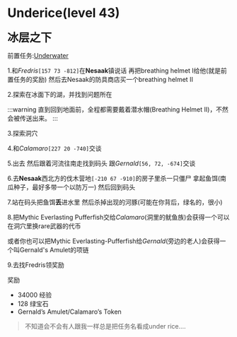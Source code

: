 # Underice(level 43)
<span style="font-size: 25px;">**冰层之下**</span>

前置任务:[Underwater](/WynncraftCNguide/quests/lvl1-10/level%208%20%20-%20Underwater.html)

1.和*Fredris*`[157 73 -812]`在**Nesaak**镇说话 再把breathing helmet I给他(就是前置任务的奖励) 然后去Nesaak的防具商店买一个breathing helmet II

2.探索在冰面下的湖，并找到问题所在

:::warning
直到回到地面前，全程都需要戴着潜水帽(Breathing Helmet II)，不然会被传送出来。
:::

3.探索洞穴

4.和*Calamaro*`[227 20 -740]`交谈

5.出去 然后跟着河流往南走找到码头 跟*Gernald*`[56, 72, -674]`交谈

6.去**Nesaak**西北方的伐木营地`[-210 67 -910]`的房子里杀一只僵尸 拿起鱼饵(南瓜种子，最好多带一个以防万一) 然后回到码头

7.站在码头把鱼饵**丢**进水里 然后杀掉出现的河豚(可能在你背后，绿名的，很小)

8.把Mythic Everlasting Pufferfish交给*Calamaro*(洞里的鱿鱼族)会获得一个可以在洞穴里换rare武器的代币

或者你也可以把Mythic Everlasting-Pufferfish给*Gernald*(旁边的老人)会获得一个叫Gernald's Amulet的项链

9.去找Fredris领奖励


奖励
+ 34000 经验
+ 128 绿宝石
+ Gernald’s Amulet/Calamaro’s Token

>不知道会不会有人跟我一样总是把任务名看成under rice....